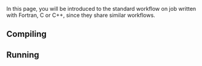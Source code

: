 In this page, you will be introduced to the standard workflow on job written with Fortran, C or C++, since they share similar workflows.

## Compiling

## Running

